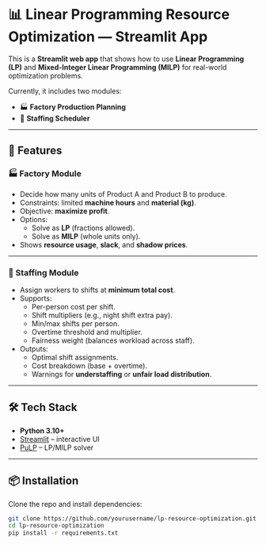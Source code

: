 # 📊 Linear Programming Resource Optimization — Streamlit App

This is a **Streamlit web app** that shows how to use **Linear Programming (LP)** and **Mixed-Integer Linear Programming (MILP)** for real-world optimization problems.

Currently, it includes two modules:

- 🏭 **Factory Production Planning**
- 👥 **Staffing Scheduler**

---

## 🚀 Features

### 🏭 Factory Module

- Decide how many units of Product A and Product B to produce.
- Constraints: limited **machine hours** and **material (kg)**.
- Objective: **maximize profit**.
- Options:
  - Solve as **LP** (fractions allowed).
  - Solve as **MILP** (whole units only).
- Shows **resource usage**, **slack**, and **shadow prices**.

---

### 👥 Staffing Module

- Assign workers to shifts at **minimum total cost**.
- Supports:
  - Per-person cost per shift.
  - Shift multipliers (e.g., night shift extra pay).
  - Min/max shifts per person.
  - Overtime threshold and multiplier.
  - Fairness weight (balances workload across staff).
- Outputs:
  - Optimal shift assignments.
  - Cost breakdown (base + overtime).
  - Warnings for **understaffing** or **unfair load distribution**.

---

## 🛠 Tech Stack

- **Python 3.10+**
- [Streamlit](https://streamlit.io/) – interactive UI
- [PuLP](https://coin-or.github.io/pulp/) – LP/MILP solver

---

## 📦 Installation

Clone the repo and install dependencies:

```bash
git clone https://github.com/yourusername/lp-resource-optimization.git
cd lp-resource-optimization
pip install -r requirements.txt
```
